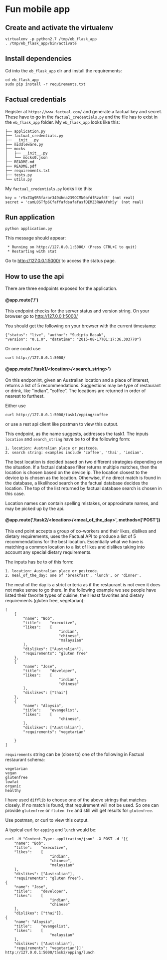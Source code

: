 Fun mobile app
==========

## Create and activate the virtualenv
    virtualenv -p python2.7 /tmp/eb_flask_app
    . /tmp/eb_flask_app/bin/activate

## Install dependencies
Cd into the `eb_flask_app` dir and install the requirements:
    
    cd eb_flask_app
    sudo pip install -r requirements.txt
    
## Factual credentials
Register at `https://www.factual.com/` and generate a factual key and secret. These have to go in the
`factual_credentials.py` and the file has to exist in the `eb_flask_app` folder. My `eb_flask_app` looks like this:

    ├── application.py
    ├── factual_credentials.py
    ├── __init__.py
    ├── middleware.py
    ├── mocks
    │   ├── __init__.py
    │   └── mocks0.json
    ├── README.md
    ├── README.pdf
    ├── requirements.txt
    ├── tests.py
    └── utils.py

My `factual_credentials.py` looks like this:
    
    key = 'r5xZGg9R5farar3494hna239OCMN0afdfRzafdt' (not real) 
    secret = 'camL0STfp6CfaffafdsafafasfDEMZ3RWKAfnh5y' (not real)


## Run application

    python application.py
    
This message should appear:

     * Running on http://127.0.0.1:5000/ (Press CTRL+C to quit)
     * Restarting with stat

Go to http://127.0.0.1:5000/ to access the status page.

## How to use the api

There are three endpoints exposed for the application.

#### @app.route('/')
This endpoint checks for the server status and version string.
On your browser go to http://127.0.0.1:5000/

You should get the following on your browser with the current timestamp:
    
    {"status": "live", "author": "Sudipta Basak",
    "version": "0.1.0", "datetime": "2015-08-17T01:17:36.303770"}

Or one could use
    
    curl http://127.0.0.1:5000/

#### @app.route('/task1/\<location\>/\<search_string\>')

On this endponint, given an Australian location and	a place	of interest, returns a list of 5 recommendations. 
Suggestions	may	be type	of restaurant or drink,	like “indian”, “coffee”. The locations are returned	in order of	
nearest	to	furthest. 

Either use 
    
    curl http://127.0.0.1:5000/task1/epping/coffee
   
or use a rest api client like postman to view this output.

This endpoint, as the name suggests, addresses the task1. The inputs `location` and `search_string` have be to of the
following form:

    1. location: Australian place or postcode.
    2. search string: examples include 'coffee', 'thai', 'indian'.

The best location is decided based on two different strategies depending on the situation.
If a factual database filter returns multiple matches, then the location is chosen based on the device ip. The location
closest to the device ip is chosen as the location. Otherwise, if no direct match is found in the database,
a likelihood search on the factual database decides the location.
The top of the list returned by factual database search is chosen in this case.

Location names can contain spelling mistakes, or approximate names, and may be picked up by the api.

#### @app.route('/task2/\<location\>/\<meal_of_the_day\>', methods=['POST'])
This end point accepts a group of co-workers and their likes, dislikes and dietary requirements, uses the Factual API
to produce a list of 5 recommendations for the best location. Essentially what we have is matching a common location
to a list of likes and dislikes taking into account any special dietary requirements. 

The inputs has be to of this form:

    1. location: Australian place or postcode.
    2. meal_of_the_day: one of 'breakfast', 'lunch', or 'dinner'.

The meal of the day is a strict criteria as if the restaurant is not even it does not make sense to go there.
In the following example we see people have listed their favorite types of cuisine, 
their least favorites and dietary requirements (gluten free, vegetarian):

    [
        {
            "name":	"Bob",
            "title":	"executive",
            "likes":	[
                            "indian",
                            "chinese",
                            "malaysian"
            ],
            "dislikes":	["Australian"],
            "requirements": "gluten free"
        },
        {
            "name":	"Jose",
            "title":	"developer",
            "likes":	[
                            "indian",
                            "chinese"
            ],
            "dislikes":	["thai"]
        },
        {
            "name":	"Aloysia",
            "title":	"evangelist",
            "likes":	[
                            "chinese",
            ],
            "dislikes":	["Australian"],
            "requirements": "vegetarian"
    
        }
    ]

`requirements` string can be (close to) one of the following in Factual restaurant schema:

    vegetarian						
    vegan						
    glutenfree						
    lowfat						
    organic						
    healthy

I have used `difflib` to choose one of the above strings that matches closely. If no match is found, that requirement
will not be used. So one can provide `glutenfree` or `fluten fre` and still will get results for `glutenfree`.

Use postman, or curl to view this output.

A typical curl for `epping` and `lunch` would be:
    
    curl -H "Content-Type: application/json" -X POST -d '[{
        "name":	"Bob",
        "title":	"executive",
        "likes":	[
                        "indian",
                        "chinese",
                        "malaysian"
        ],
        "dislikes":	["Australian"],
        "requirements": "gluten free"},
    {
        "name":	"Jose",
        "title":	"developer",
        "likes":	[
                        "indian",
                        "chinese"
        ],
        "dislikes":	["thai"]},
    {
        "name":	"Aloysia",
        "title":	"evangelist",
        "likes":	[
                        "malaysian"
        ],
        "dislikes":	["Australian"],
        "requirements": "vegetarian"}]' http://127.0.0.1:5000/task2/epping/lunch

